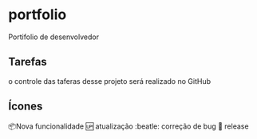 # portfolio
Portifolio de desenvolvedor

## Tarefas

o controle das taferas desse projeto será realizado no GitHub

## Ícones
:package:Nova funcionalidade
:up: atualização
:beatle: correção de bug
:checkered_flag: release